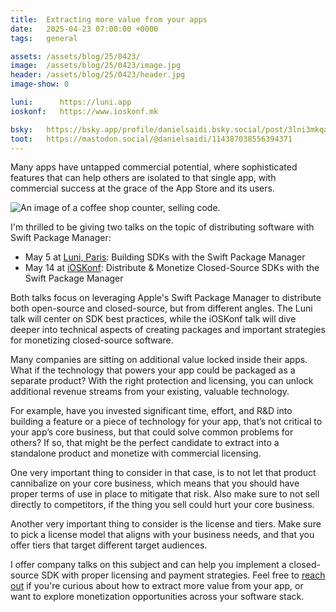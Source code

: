 ```yaml
---
title:  Extracting more value from your apps
date:   2025-04-23 07:00:00 +0000
tags:   general

assets: /assets/blog/25/0423/
image:  /assets/blog/25/0423/image.jpg
header: /assets/blog/25/0423/header.jpg
image-show: 0

luni:      https://luni.app
ioskonf:   https://www.ioskonf.mk

bsky:   https://bsky.app/profile/danielsaidi.bsky.social/post/3lni3mkqaj22w
toot:   https://mastodon.social/@danielsaidi/114387038556394371
---
```


Many apps have untapped commercial potential, where sophisticated features that can help others are isolated to that single app, with commercial success at the grace of the App Store and its users.

![An image of a coffee shop counter, selling code.]({{page.header}})

I'm thrilled to be giving two talks on the topic of distributing software with Swift Package Manager:

* May 5 at [Luni, Paris]({{page.luni}}): Building SDKs with the Swift Package Manager
* May 14 at [iOSKonf]({{page.ioskonf}}): Distribute & Monetize Closed-Source SDKs with the Swift Package Manager

Both talks focus on leveraging Apple's Swift Package Manager to distribute both open-source and closed-source, but from different angles. The Luni talk will center on SDK best practices, while the iOSKonf talk will dive deeper into technical aspects of creating packages and important strategies for monetizing closed-source software.

Many companies are sitting on additional value locked inside their apps. What if the technology that powers your app could be packaged as a separate product? With the right protection and licensing, you can unlock additional revenue streams from your existing, valuable technology.

For example, have you invested significant time, effort, and R&D into building a feature or a piece of technology for your app, that’s not critical to your app’s core business, but that could solve common problems for others? If so, that might be the perfect candidate to extract into a standalone product and monetize with commercial licensing.

One very important thing to consider in that case, is to not let that product cannibalize on your core business, which means that you should have proper terms of use in place to mitigate that risk. Also make sure to not sell directly to competitors, if the thing you sell could hurt your core business.

Another very important thing to consider is the license and tiers. Make sure to pick a license model that aligns with your business needs, and that you offer tiers that target different target audiences.

I offer company talks on this subject and can help you implement a closed-source SDK with proper licensing and payment strategies. Feel free to [reach out]({{site.urls.email}}) if you're curious about how to extract more value from your app, or want to explore monetization opportunities across your software stack. 
